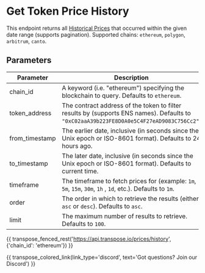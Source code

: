 # Get Token Price History

This endpoint returns all [Historical Prices](../models/history.md) that occurred within the given date range (supports pagination). Supported chains: `ethereum`, `polygon`, `arbitrum`, `canto`.

## Parameters
| Parameter     | Description                                                                          | Type     | 
|---------------|--------------------------------------------------------------------------------------|----------|
| chain_id      | A keyword (i.e. "ethereum") specifying the blockchain to query. Defaults to `ethereum`. | `string` | 
| token_address | The contract address of the token to filter results by (supports ENS names). Defaults to `"0xC02aaA39b223FE8D0A0e5C4F27eAD9083C756Cc2"`.   | `string` | 
| from_timestamp | The earlier date, inclusive (in seconds since the Unix epoch or ISO-8601 format). Defaults to 24 hours ago.    | `date-time` | 
| to_timestamp | The later date, inclusive (in seconds since the Unix epoch or ISO-8601 format). Defaults to current time. | `date-time` | 
| timeframe | The timeframe to fetch prices for (example: `1m`, `5m`, `15m`, `30m`, `1h` , `1d`, etc.).  Defaults to `1m`. | `string` |
| order | The order in which to retrieve the results (either `asc` or `desc`). Defaults to `asc`.  | `string` | 
| limit | The maximum number of results to retrieve. Defaults to `100`. | `string` |

{{ transpose_fenced_rest('https://api.transpose.io/prices/history', {'chain_id': 'ethereum'}) }}

{{ transpose_colored_link(link_type='discord', text='Got questions?  Join our Discord') }}

